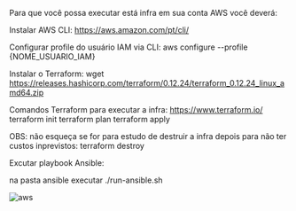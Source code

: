 Para que você possa executar está infra em sua conta AWS você deverá:

Instalar AWS CLI:
https://aws.amazon.com/pt/cli/

Configurar profile do usuário IAM via CLI:
aws configure --profile {NOME_USUARIO_IAM}

Instalar o Terraform:
wget https://releases.hashicorp.com/terraform/0.12.24/terraform_0.12.24_linux_amd64.zip

Comandos Terraform para executar a infra:
https://www.terraform.io/
terraform init
terraform plan
terraform apply

OBS: não esqueça se for para estudo de destruir a infra depois para não ter custos inprevistos:
terraform destroy

Excutar playbook Ansible:

na pasta ansible executar ./run-ansible.sh

![aws](https://user-images.githubusercontent.com/6663107/106332425-8fe06980-6265-11eb-9b6f-b0b760159274.jpg)



